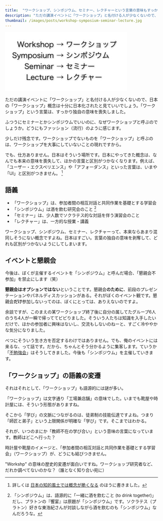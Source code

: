 ```yaml
---
title:  "ワークショップ、シンポジウム、セミナー、レクチャーという言葉の意味もすっかり日本化"
description: "ただの講演イベントに「ワークショップ」と名付ける人が少なくないので、日本の「ワークショップ」概念は十分に日本化されたと見ていいでしょう。「ワークショップ」という言葉は、すっかり独自の意味を喪失しました。感慨深いですね。"
thumbnail: /images/posts/workshop-symposium-seminar-lecture.jpg
---
```


<div class="eye-catch"><img src="/images/posts/workshop-symposium-seminar-lecture.jpg"></div>

ただの講演イベントに「ワークショップ」と名付ける人が少なくないので、日本の「ワークショップ」概念は十分に日本化されたと見ていいでしょう。「ワークショップ」という言葉は、すっかり独自の意味を喪失しました。

ふつうにセミナーとかシンポジウムでいいのに、なぜワークショップと呼ぶのでしょうか。どうにもファッション（流行）のように感じます。

少しだけ残念です。ワークショップでないものを「ワークショップ」と呼ぶのは、ワークショップを大事にしていないことの現れですから。

でも、仕方ありません。日本はそういう場所です。日本にやってきた概念は、なんでも本来の意味を喪失して、ほかの言葉と区別がつかなくなります。例えば、「ユーザー・エクスペリエンス」や「アフォーダンス」といった言葉は、いまや「UI」と区別がつきません。 [^japanization]

## 語義

- 「ワークショップ」は、参加者間の相互対話と共同作業を基礎とする学習会
- 「シンポジウム」は酒を飲む研究会のこと [^symposium]
- 「セミナー」は、少人数でソクラテス的な対話を伴う演習会のこと
- 「レクチャー」は、一方的な授業・講義

ワークショップ、シンポジウム、セミナー、レクチャーって、本来ならあまり混同しそうにない概念ですよね。日本はすごい。言葉の独自の意味を剥奪して、どれも区別がつかないようにしてしまいます。

## イベントと懇親会

今後は、ぼくが主催するイベントを「シンポジウム」と呼んだ場合、「懇親会不参加」を禁止にします（笑）

**懇親会はオプションではない**ということです。懇親会**のために**、前段のプレゼンテーションやパネルディスカッションがある。それがぼくのイベント観です。懇親会**だけ**参加しないってのは、ぼくにとっては、ありえないのですよ。

余談ですが、このまえの某ワークショップ終了後に自分の属してたグループ6人のうち4人が一瞬で帰っててビビりました。そういう人たちは知識を入手したいだけで、ほかの参加者に興味はないし、交流もしないのねーと、すごく冷ややかな気分になりました。

べつにそういう生き方を否定するわけではありません。でも、俺のイベントには来るな、って話です。だから、ちゃんとそう分かるように集客します。ていうか「[不勉強会](http://zerobase.jp/blog/book-dinner.html)」はそうしてきました。今後も「シンポジウム」を主催していきます。

## 「ワークショップ」の語義の変遷

それはそれとして、「ワークショップ」も語源的には謎が多い。

「ワークショップ」は文字通り「工場兼店舗」の意味でした。いまでも靴屋や時計屋には、そういう形態がありますね。

そこから「学び」の文脈につながるのは、徒弟制の技能伝達ですよね。つまり「師匠と弟子」という上限関係が明確な「学び」です。そこまではわかる。

それが、いつのまにか「教師不在の学び合い」という意味の言葉になっています。教師はどこへ行った？

時計屋や靴屋のイメージと、「参加者間の相互対話と共同作業を基礎とする学習会」（ワークショップ）が、どうにも結びつきません。

"Workshp" の意味の歴史的変遷が面白いですね。ワークショップ研究者など、だれか調べてないのかな？（誰となく知り合い宛に）

[^symposium]: 「シンポジウム」は、語源的に「一緒に酒を飲むこと (to drink together)」だし、プラトンの『饗宴』は原題が「シンポジウム」です。ソクラテス（プラトン）好きな東浩紀さんが対談しながら酒を飲むのも「シンポジウム」なんだろうな。

[^japanization]: 詳しくは [日本の知的風土では概念が脆くなる](/blog/japanese-intelligence-atmosphere) のほうに書きました。